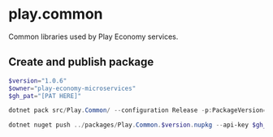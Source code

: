 # play.common
Common libraries used by Play Economy services.

## Create and publish package
```powershell
$version="1.0.6"
$owner="play-economy-microservices"
$gh_pat="[PAT HERE]"

dotnet pack src/Play.Common/ --configuration Release -p:PackageVersion=$version -p:RepositoryUrl=https://github.com/$owner/play.common -o ../packages

dotnet nuget push ../packages/Play.Common.$version.nupkg --api-key $gh_pat --source "github"
```